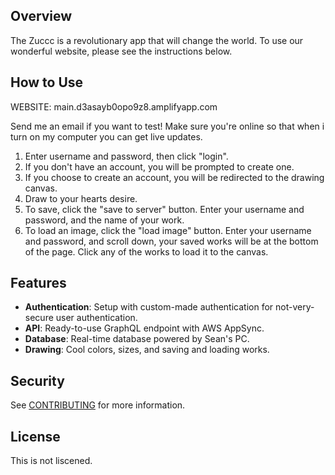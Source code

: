 
## Overview

The Zuccc is a revolutionary app that will change the world. To use our wonderful website, please see the instructions below.

## How to Use

WEBSITE: main.d3asayb0opo9z8.amplifyapp.com

Send me an email if you want to test! Make sure you're online so that when i turn on my computer you can get live updates.

1. Enter username and password, then click "login".
2. If you don't have an account, you will be prompted to create one.
3. If you choose to create an account, you will be redirected to the drawing canvas.
4. Draw to your hearts desire.
5. To save, click the "save to server" button. Enter your username and password, and the name of your work.
6. To load an image, click the "load image" button. Enter your username and password, and scroll down, your saved works will be at the bottom of the page. Click any of the works to load it to the canvas.

## Features

- **Authentication**: Setup with custom-made authentication for not-very-secure user authentication.
- **API**: Ready-to-use GraphQL endpoint with AWS AppSync.
- **Database**: Real-time database powered by Sean's PC.
- **Drawing**: Cool colors, sizes, and saving and loading works.
## Security

See [CONTRIBUTING](CONTRIBUTING.md#security-issue-notifications) for more information.

## License

This is not liscened. 
